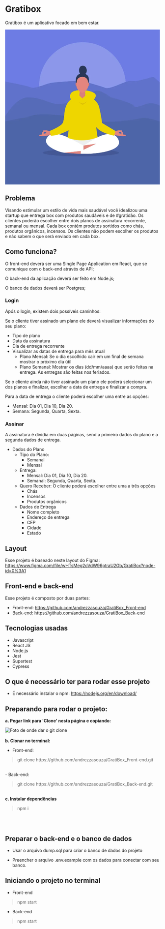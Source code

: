 # Gratibox

Gratibox é um aplicativo focado em bem estar.

<img src='https://github.com/andrezzasouza/GratiBox_Front-end/raw/main/src/assets/images/image05.webp' alt='Menina meditando'>

## Problema

Visando estimular um estilo de vida mais saudável você idealizou uma startup que entrega box com produtos saudáveis e de #gratidão. Os clientes poderão escolher entre dois planos de assinatura recorrente, semanal ou mensal. Cada box contém produtos sortidos como chás, produtos orgânicos, incensos. Os clientes não podem escolher os produtos e não sabem o que será enviado em cada box.

## Como funciona?

O front-end deverá ser uma Single Page Application em React, que se comunique com o back-end através de API;

O back-end da aplicação deverá ser feito em Node.js;

O banco de dados deverá ser Postgres;

### **Login**

Após o login, existem dois possíveis caminhos:

Se o cliente tiver assinado um plano ele deverá visualizar informações do seu plano:

- Tipo de plano
- Data da assinatura
- Dia de entrega recorrente
- Visualizar as datas de entrega para mês atual
  - Plano Mensal: Se o dia escolhido cair em um final de semana mostrar o próximo dia útil
  - Plano Semanal: Mostrar os dias (dd/mm/aaaa) que serão feitas na entrega. As entregas são feitas nos feriados.

Se o cliente ainda não tiver assinado um plano ele poderá selecionar um dos planos e finalizar, escolher a data de entrega e finalizar a compra.

Para a data de entrega o cliente poderá escolher uma entre as opções:

- Mensal: Dia 01, Dia 10, Dia 20.
- Semana: Segunda, Quarta, Sexta.

### **Assinar**

A assinatura é dividia em duas páginas, send a primeiro dados do plano e a segunda dados de entrega.

- Dados do Plano
  - Tipo do Plano:
    - Semanal
    - Mensal
  - Entrega:
    - Mensal: Dia 01, Dia 10, Dia 20.
    - Semanal: Segunda, Quarta, Sexta.
  - Quero Receber: O cliente poderá escolher entre uma a três opções
    - Chás
    - Incensos
    - Produtos orgânicos
  - Dados de Entrega
    - Nome completo
    - Endereço de entrega
    - CEP
    - Cidade
    - Estado

## Layout

Esse projeto é baseado neste layout do Figma: https://www.figma.com/file/wHTsMeg2oVdW96ptraU2Gb/GratiBox?node-id=0%3A1

## Front-end e back-end

Esse projeto é composto por duas partes:

- Front-end: https://github.com/andrezzasouza/GratiBox_Front-end
- Back-end: https://github.com/andrezzasouza/GratiBox_Back-end

## Tecnologias usadas

- Javascript
- React JS
- Node.js
- Jest
- Supertest
- Cypress

## O que é necessário ter para rodar esse projeto

- É necessário instalar o npm: https://nodejs.org/en/download/

## Preparando para rodar o projeto:

<b>a. Pegar link para 'Clone' nesta página e copiando:</b>

<img src='./src/assets/images/clone.jpg' alt='Foto de onde dar o git clone'>
<br>
<br>
<b>b. Clonar no terminal:</b>

- Front-end:
<blockquote>
  git clone https://github.com/andrezzasouza/GratiBox_Front-end.git
</blockquote>
<br>
- Back-end:

<blockquote>
  git clone https://github.com/andrezzasouza/GratiBox_Back-end.git
</blockquote>
<br>
<b>c. Instalar dependências</b>

<blockquote>
  npm i
</blockquote>
<br><br>

## Preparar o back-end e o banco de dados

- Usar o arquivo dump.sql para criar o banco de dados do projeto

- Preencher o arquivo .env.example com os dados para conectar com seu banco.

## Iniciando o projeto no terminal

- Front-end
<blockquote>
  npm start
</blockquote>

- Back-end
<blockquote>
  npm start
</blockquote>
